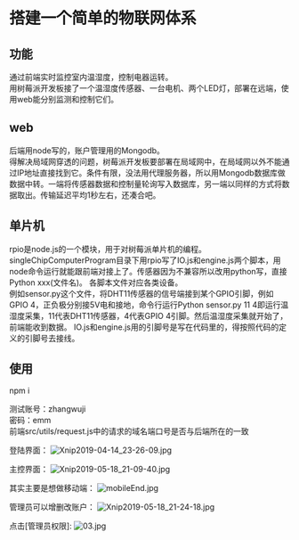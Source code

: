# 搭建一个简单的物联网体系
## 功能
通过前端实时监控室内温湿度，控制电器运转。       
用树莓派开发板接了一个温湿度传感器、一台电机、两个LED灯，部署在远端，使用web能分别监测和控制它们。
## web
后端用node写的，账户管理用的Mongodb。    
得解决局域网穿透的问题，树莓派开发板要部署在局域网中，在局域网以外不能通过IP地址直接找到它。条件有限，没法用代理服务器，所以用Mongodb数据库做数据中转。一端将传感器数据和控制量轮询写入数据库，另一端以同样的方式将数据取出。传输延迟平均1秒左右，还凑合吧。
## 单片机
rpio是node.js的一个模块，用于对树莓派单片机的编程。singleChipComputerProgram目录下用rpio写了IO.js和engine.js两个脚本，用node命令运行就能跟前端对接上了。传感器因为不兼容所以改用python写，直接Python xxx(文件名)。
各脚本文件对应各类设备。   
例如sensor.py这个文件，将DHT11传感器的信号端接到某个GPIO引脚，例如GPIO 4，正负极分别接5V电和接地，命令行运行Python sensor.py 11 4即运行温湿度采集，11代表DHT11传感器，4代表GPIO 4引脚。然后温湿度采集就开始了，前端能收到数据。
IO.js和engine.js用的引脚号是写在代码里的，得按照代码的定义的引脚号去接线。
## 使用
npm i

测试账号：zhangwuji   
密码：emm   
前端src/utils/request.js中的请求的域名端口号是否与后端所在的一致    


登陆界面：
![Xnip2019-04-14_23-26-09.jpg](https://i.loli.net/2019/05/04/5ccd94418be6c.jpg)


主控界面：
![Xnip2019-05-18_21-09-40.jpg](https://i.loli.net/2019/05/18/5ce0047aa759281728.jpg)

其实主要是想做移动端：
![mobileEnd.jpg](https://i.loli.net/2019/06/01/5cf2147046f5c96067.jpg)

管理员可以增删改账户：
![Xnip2019-05-18_21-24-18.jpg](https://i.loli.net/2019/05/18/5ce007b0b4bb634151.jpg)


点击[管理员权限]:
![03.jpg](https://i.loli.net/2019/05/04/5ccd944169b79.jpg)
